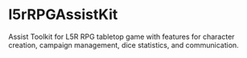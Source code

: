# l5rRPGAssistKit
Assist Toolkit for L5R RPG tabletop game with features for character creation, campaign management, dice statistics, and communication.
